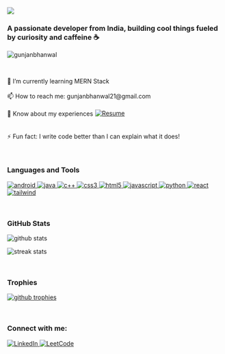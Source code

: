 <h1 align="left">
  <a href="https://github.com/gunjanbhanwal" target="_blank">
    <img src="https://readme-typing-svg.demolab.com/?lines=Hi%20%F0%9F%91%8B%2C%20I'm%20Gunjan;A%20curious%20developer%20from%20India;Building%20cool%20things%20with%20caffeine%20and%20code%20☕;&width=500&height=50">
  </a>
</h1>

<h3 align="left">A passionate developer from India, building cool things fueled by curiosity and caffeine ☕</h3>

<p align="left"> 
  <img src="https://komarev.com/ghpvc/?username=gunjanbhanwal&label=Profile%20views&color=blueviolet&style=plastic" alt="gunjanbhanwal" /> 
</p>

<br>

<!-- Work section -->
<p align="left">
  🌱 I’m currently learning MERN Stack<br><br>
  📫 How to reach me: gunjanbhanwal21@gmail.com<br><br>
  <span style="display: flex; align-items: center;">
    📄 Know about my experiences 
    <a href="https://drive.google.com/file/d/1x-ANB_nso5j03e_yQUFg8HJe--OrFth1/view?usp=drivesdk" target="_blank" style="margin-left: 5px; display: flex; align-items: center;">
      <img src="https://img.shields.io/badge/Resume-Get%20It!-blue?style=for-the-badge&logo=readme&logoColor=white" alt="Resume" style="margin-bottom: 2px;" />
    </a>
  </span>
  <br><br>
  ⚡ Fun fact: I write code better than I can explain what it does!
</p>

<br>

<h3 align="left">Languages and Tools</h3>
<p align="left">
  <a href="https://developer.android.com" target="_blank">
    <img src="https://img.shields.io/badge/Android-green?style=for-the-badge&logo=android" alt="android" />
  </a>
  <a href="https://www.java.com" target="_blank">
    <img src="https://img.shields.io/badge/Java-orange?style=for-the-badge&logo=java" alt="java" />
  </a>
  <a href="https://www.w3schools.com/cpp/" target="_blank">
    <img src="https://img.shields.io/badge/C%2B%2B-blue?style=for-the-badge&logo=cplusplus" alt="c++" />
  </a>
  <a href="https://www.w3schools.com/css/" target="_blank">
    <img src="https://img.shields.io/badge/CSS3-blue?style=for-the-badge&logo=css3" alt="css3" />
  </a>
  <a href="https://www.w3.org/html/" target="_blank">
    <img src="https://img.shields.io/badge/HTML5-orange?style=for-the-badge&logo=html5" alt="html5" />
  </a>
  <a href="https://developer.mozilla.org/en-US/docs/Web/JavaScript" target="_blank">
    <img src="https://img.shields.io/badge/JavaScript-yellow?style=for-the-badge&logo=javascript" alt="javascript" />
  </a>
  <a href="https://www.python.org" target="_blank">
    <img src="https://img.shields.io/badge/Python-blue?style=for-the-badge&logo=python" alt="python" />
  </a>
  <a href="https://reactjs.org/" target="_blank">
    <img src="https://img.shields.io/badge/React-blue?style=for-the-badge&logo=react" alt="react" />
  </a>
  <a href="https://tailwindcss.com/" target="_blank">
    <img src="https://img.shields.io/badge/TailwindCSS-blue?style=for-the-badge&logo=tailwindcss" alt="tailwind" />
  </a>
</p>

<br>

<h3 align="left">GitHub Stats</h3>
<p align="left">
  <img src="https://github-readme-stats.vercel.app/api?username=gunjanbhanwal&show_icons=true&theme=radical" alt="github stats" />
</p>
<p align="left">
  <img src="https://github-readme-streak-stats.herokuapp.com/?user=gunjanbhanwal&theme=radical" alt="streak stats" />
</p>

<br>

<h3 align="left">Trophies</h3>
<p align="left">
  <a href="https://github.com/ryo-ma/github-profile-trophy">
    <img src="https://github-profile-trophy.vercel.app/?username=gunjanbhanwal&theme=onedark" alt="github trophies" />
  </a>
</p>

<br>

<h3 align="left">Connect with me:</h3>
<p align="left">
  <a href="https://linkedin.com/in/gunjanbhanwal" target="_blank">
    <img src="https://img.shields.io/badge/LinkedIn-Connect-blue?style=for-the-badge&logo=linkedin" alt="LinkedIn" />
  </a>
  <a href="https://leetcode.com/u/gunjan_bhanwal/" target="_blank">
    <img src="https://img.shields.io/badge/LeetCode-SolvedProblems-yellow?style=for-the-badge&logo=leetcode" alt="LeetCode" />
  </a>
</p>

<br>
